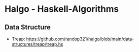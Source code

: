 # Halgo - Haskell-Algorithms

## Data Structure
- Treap: https://github.com/randop321/halgo/blob/main/data-structures/treap/treap.hs
